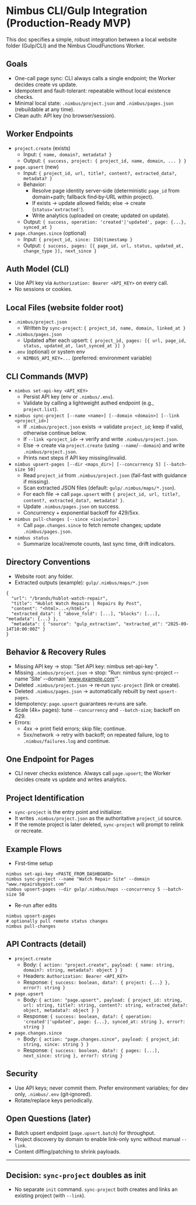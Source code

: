 # Nimbus CLI/Gulp Integration (Production-Ready MVP)

This doc specifies a simple, robust integration between a local website folder (Gulp/CLI) and the Nimbus CloudFunctions Worker.

## Goals
- One-call page sync: CLI always calls a single endpoint; the Worker decides create vs update.
- Idempotent and fault-tolerant: repeatable without local existence checks.
- Minimal local state: `.nimbus/project.json` and `.nimbus/pages.json` (rebuildable at any time).
- Clean auth: API key (no browser/session).

## Worker Endpoints
- `project.create` (exists)
  - Input: `{ name, domain?, metadata? }`
  - Output: `{ success, project: { project_id, name, domain, ... } }`
- `page.upsert` (new)
  - Input: `{ project_id, url, title?, content?, extracted_data?, metadata? }`
  - Behavior:
    - Resolve page identity server‑side (deterministic `page_id` from domain+path; fallback find‑by‑URL within project).
    - If exists → update allowed fields; else → create (`status='extracted'`).
    - Write analytics (uploaded on create; updated on update).
  - Output: `{ success, operation: 'created'|'updated', page: {...}, synced_at }`
- `page.changes.since` (optional)
  - Input: `{ project_id, since: ISO|timestamp }`
  - Output: `{ success, pages: [{ page_id, url, status, updated_at, change_type }], next_since }`

## Auth Model (CLI)
- Use API key via `Authorization: Bearer <API_KEY>` on every call.
- No sessions or cookies.

## Local Files (website folder root)
- `.nimbus/project.json`
  - Written by `sync-project`: `{ project_id, name, domain, linked_at }`
- `.nimbus/pages.json`
  - Updated after each upsert: `{ project_id, pages: [{ url, page_id, status, updated_at, last_synced_at }] }`
- `.env` (optional) or system env
  - `NIMBUS_API_KEY=...` (preferred: environment variable)

## CLI Commands (MVP)
- `nimbus set-api-key <API_KEY>`
  - Persist API key (env or `.nimbus/.env`).
  - Validate by calling a lightweight authed endpoint (e.g., `project.list`).
- `nimbus sync-project [--name <name>] [--domain <domain>] [--link <project_id>]`
  - If `.nimbus/project.json` exists → validate `project_id`; keep if valid, otherwise continue below.
  - If `--link <project_id>` → verify and write `.nimbus/project.json`.
  - Else → create via `project.create` (using `--name`/`--domain`) and write `.nimbus/project.json`.
  - Prints next steps if API key missing/invalid.
- `nimbus upsert-pages [--dir <maps_dir>] [--concurrency 5] [--batch-size 50]`
  - Read `project_id` from `.nimbus/project.json` (fail-fast with guidance if missing).
  - Scan extracted JSON files (default: `gulp/.nimbus/maps/*.json`).
  - For each file → call `page.upsert` with `{ project_id, url, title?, content?, extracted_data?, metadata? }`.
  - Update `.nimbus/pages.json` on success.
  - Concurrency + exponential backoff for 429/5xx.
- `nimbus pull-changes [--since <iso|auto>]`
  - Call `page.changes.since` to fetch remote changes; update `.nimbus/pages.json`.
- `nimbus status`
  - Summarize local/remote counts, last sync time, drift indicators.

## Directory Conventions
- Website root: any folder.
- Extracted outputs (example): `gulp/.nimbus/maps/*.json`

```
{
  "url": "/brands/hublot-watch-repair",
  "title": "Hublot Watch Repairs | Repairs By Post",
  "content": "<html>...</html>",
  "extracted_data": { "above_fold": [...], "blocks": [...], "metadata": {...} },
  "metadata": { "source": "gulp_extraction", "extracted_at": "2025-09-14T10:00:00Z" }
}
```

## Behavior & Recovery Rules
- Missing API key → stop: "Set API key: nimbus set-api-key <KEY>".
- Missing `.nimbus/project.json` → stop: "Run: nimbus sync-project --name 'Site' --domain 'www.example.com'".
- Deleted `.nimbus/project.json` → re‑run `sync-project` (link or create).
- Deleted `.nimbus/pages.json` → automatically rebuilt by next `upsert-pages`.
- Idempotency: `page.upsert` guarantees re‑runs are safe.
- Scale (4k+ pages): tune `--concurrency` and `--batch-size`; backoff on 429.
- Errors:
  - 4xx → print field errors; skip file; continue.
  - 5xx/network → retry with backoff; on repeated failure, log to `.nimbus/failures.log` and continue.

## One Endpoint for Pages
- CLI never checks existence. Always call `page.upsert`; the Worker decides create vs update and writes analytics.

## Project Identification
- `sync-project` is the entry point and initializer.
- It writes `.nimbus/project.json` as the authoritative `project_id` source.
- If the remote project is later deleted, `sync-project` will prompt to relink or recreate.

## Example Flows
- First-time setup

```
nimbus set-api-key <PASTE_FROM_DASHBOARD>
nimbus sync-project --name "Watch Repair Site" --domain "www.repairsbypost.com"
nimbus upsert-pages --dir gulp/.nimbus/maps --concurrency 5 --batch-size 50
```

- Re-run after edits

```
nimbus upsert-pages
# optionally pull remote status changes
nimbus pull-changes
```

## API Contracts (detail)
- `project.create`
  - Body: `{ action: "project.create", payload: { name: string, domain?: string, metadata?: object } }`
  - Headers: `Authorization: Bearer <API_KEY>`
  - Response: `{ success: boolean, data?: { project: {...} }, error?: string }`
- `page.upsert`
  - Body: `{ action: "page.upsert", payload: { project_id: string, url: string, title?: string, content?: string, extracted_data?: object, metadata?: object } }`
  - Response: `{ success: boolean, data?: { operation: 'created'|'updated', page: {...}, synced_at: string }, error?: string }`
- `page.changes.since`
  - Body: `{ action: "page.changes.since", payload: { project_id: string, since: string } }`
  - Response: `{ success: boolean, data?: { pages: [...], next_since: string }, error?: string }`

## Security
- Use API keys; never commit them. Prefer environment variables; for dev only, `.nimbus/.env` (git‑ignored).
- Rotate/replace keys periodically.

## Open Questions (later)
- Batch upsert endpoint (`page.upsert.batch`) for throughput.
- Project discovery by domain to enable link-only sync without manual `--link`.
- Content diffing/patching to shrink payloads.

---

## Decision: `sync-project` doubles as init
- No separate `init` command. `sync-project` both creates and links an existing project (with `--link`).
